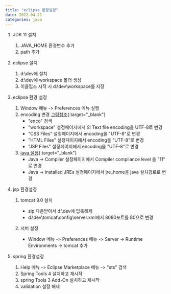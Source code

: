 ```yaml
---
title: "eclipse 환경설정"
date: 2022-04-21
categories: java
---
```


1. JDK 11 설치  
   1) JAVA_HOME 환경변수 추가
   2) path 추가

2. eclipse 설치  
   1. d:\dev에 설치
   2. d:\dev에 workspace 폴더 생성
   3. 이클립스 시작 시 d:\dev\workspace를 지정

3. eclipse 환경 설정   
   1. Window 메뉴 -> Preferences 메뉴 실행
   2. encoding 변경  [그림참조](/img/java/eclipse_encoding.png){:target="_blank"}
      - "enco" 검색 
      - "workspace" 설정페이지에서 의 Text file encoding을 UTF-8로 변경
      - "CSS Files" 설정페이지에서 encoding을 "UTF-8"로 변경
      - "HTML Files" 설정페이지에서 encoding을 "UTF-8"로 변경
      - "JSP Files" 설정페이지에서 encoding을 "UTF-8"로 변경
   3. [java 설정](https://wiki.eclipse.org/Java11/Examples){:target="_blank"}
      - Java -> Compiler 설정페이지에서 Compiler compliance level 을 "11" 로 변경
      - Java -> Installed JREs 설정페이지에서 jre_home을 java 설치경로로 변경  

4. jsp 환경설정      
   1. tomcat 9.0 설치
      - zip 다운받아서 d:\dev에 압축해제
      - d:\dev\tomcat\config\server.xml에서 8080포트를 80으로 변경

   2. 서버 설정
      - Window 메뉴 -> Preferences 메뉴 -> Server -> Runtime Environments -> tomcat 추가

5. spring 환경설정
   1. Help 메뉴 -> Eclipse Marketplace 메뉴 -> "sts" 검색
   2. Spring Tools 4 설치하고 재시작
   3. spring Tools 3 Add-On 설치하고 재시작
   4. validation 설정 해제

